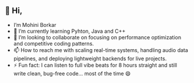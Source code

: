 ## 👋 Hi,
- I’m Mohini Borkar
- 🌱 I’m currently learning Pyhton, Java and C++
- 💞️ I’m looking to collaborate on focusing on performance optimization and competitive coding patterns.
- 📫 How to reach me with scaling real-time systems, handling audio data pipelines, and deploying lightweight backends for live projects.
- ⚡ Fun fact: I can listen to full vibe beats for 8 hours straight and still write clean, bug-free code... most of the time 😄
